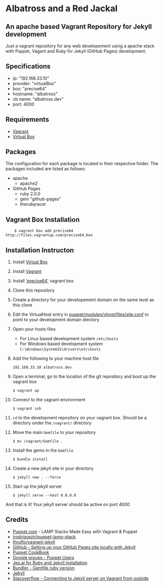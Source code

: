 # Albatross and a Red Jackal
## An apache based Vagrant Repository for Jekyll development
Just a vagrant repository for any web developement using a apache stack with Puppet, Vagant and Ruby for Jekyll (GitHub Pages) development.

## Specifications
- ip:       "192.168.33.10"
- provider: "virtualBox"
- box:      "precise64"
- hostname: "albatross"
- vb name:  "albatross.dev"
- port: 4000

## Requirements
- [Vagrant](https://www.vagrantup.com/)
- [Virtual Box](https://www.virtualbox.org/)

## Packages
The configuration for each package is located in their respective folder. The packages included are listed as follows:     
- apache
    - apache2
- GitHub Pages
    - ruby 2.0.0
    - gem "github-pages"
    - therubyracer
    
## Vagrant Box Installation
```
    $ vagrant box add precise64 http://files.vagrantup.com/precise64.box
```
    
## Installation Instructon
1.  Install [Virtual Box](https://www.virtualbox.org/wiki/Downloads) 
2.  Install [Vagrant](https://www.vagrantup.com/downloads.html)
3.  Install ['precise64'](#vagrant-box-installation) vagrant box
4.  Clone this repository 
5.  Create a directory for your developement domain on the same level as this clone
6.  Edit the VirtualHost entry in [puppet/modules/vhost/files/site.conf](/puppet/modules/vhost/files/site.conf) to point to your development domain diectory
7.  Open your hosts files
    -    For Linux based development system `` /etc/hosts ``
    -    For Windows based development system `` C:\Windows\System32\drivers\etc\hosts ``
    
8. Add the following to your machine host file 
    
    ``
        192.168.33.10 albatross.dev 
    ``
9.  Open a terminal, go to the location of the git repository and boot up the vagrant box
    
    ``
        $ vagrant up 
    ``
10. Connect to the vagrant environment
    
    ``
        $ vagrant ssh
    ``
11. ``cd`` to the development repository on your vagrant box. Should be a directory under the ``/vagrant/`` directory
12. Move the main `Gemfile` to your repository
    
    ``
        $ mv /vagrant/Gemfile .
    ``
13. Install the gems in the `Gemfile`
    
    ``
        $ bundle install
    ``
14. Create a new jekyll site in your directory
    
    ``
        $ jekyll new . --force        
    ``
15. Start up the jekyll server
    
    ``
        $ jekyll serve --host 0.0.0.0 
    ``

And that is it! Your jekyll server should be active on port 4000

## Credits
- [Puppet.com](https://puppet.com/blog/lamp-stacks-made-easy-vagrant-puppet) - LAMP Stacks Made Easy with Vagrant & Puppet 
- [jrodriguezjr/puppet-lamp-stack](https://github.com/jrodriguezjr/puppet-lamp-stack)
- [thruflo/vagrant-jekyll](https://github.com/thruflo/vagrant-jekyll)
- [GitHub - Setting up your GitHub Pages site locally with Jekyll](https://help.github.com/articles/setting-up-your-github-pages-site-locally-with-jekyll/#step-1-create-a-local-repository-for-your-jekyll-site)
- [Puppet CookBook](http://www.puppetcookbook.com/)
- [Google groups - Puppet Users](https://groups.google.com/forum/#!topic/puppet-users/w7D5695FCls)
- [Jes.al for Ruby and Jekyll installation](http://jes.al/2014/04/setup-dev-environment-using-vagrant-puppet-part-ii/)
- [Bundler - Gemfile ruby version](http://bundler.io/v1.3/gemfile_ruby.html)
- [Jekyll](https://jekyllrb.com/)
- [Stacoverflow - Connecting to Jekyll server on Vagrant from outside](http://stackoverflow.com/questions/27617217/cannot-reach-jekyll-server-on-vagrant-from-outside)